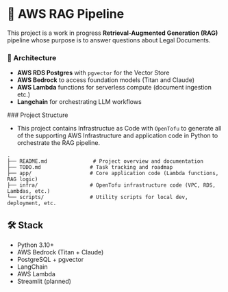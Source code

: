 # 🧱 AWS RAG Pipeline

This project is a work in progress **Retrieval-Augmented Generation (RAG)** pipeline whose purpose is to answer questions about Legal Documents. 


### 📐 Architecture 

- **AWS RDS Postgres** with `pgvector` for the Vector Store
- **AWS Bedrock** to access foundation models (Titan and Claude)
- **AWS Lambda** functions for serverless compute (document ingestion etc.)
- **Langchain** for orchestrating LLM workflows

### Project Structure 

- This project contains Infrastructue as Code with `OpenTofu` to generate all of the supporting AWS Infrastructure and application code in Python to orchestrate the RAG pipeline. 

```
.
├── README.md               # Project overview and documentation
├── TODO.md                # Task tracking and roadmap
├── app/                   # Core application code (Lambda functions, RAG logic)
├── infra/                 # OpenTofu infrastructure code (VPC, RDS, Lambdas, etc.)
└── scripts/               # Utility scripts for local dev, deployment, etc.
```

## 🛠 Stack
- Python 3.10+
- AWS Bedrock (Titan + Claude)
- PostgreSQL + pgvector
- LangChain
- AWS Lambda
- Streamlit (planned)
